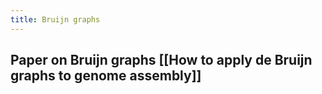 ```yaml
---
title: Bruijn graphs
---
```


## Paper on Bruijn graphs [[How to apply de Bruijn graphs to genome assembly]]
